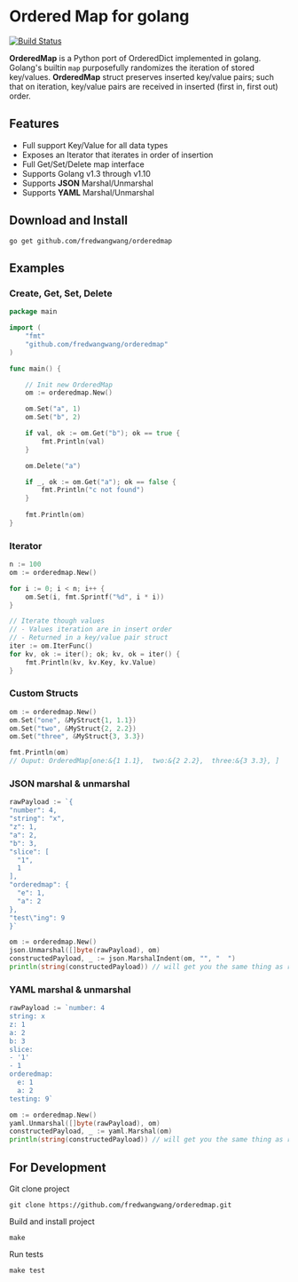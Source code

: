 # Ordered Map for golang

[![Build Status](https://travis-ci.org/fredwangwang/orderedmap.svg?branch=master)](https://travis-ci.org/fredwangwang/orderedmap)

**OrderedMap** is a Python port of OrderedDict implemented in golang. 
Golang's builtin `map` purposefully randomizes the iteration of stored key/values. 
**OrderedMap** struct preserves inserted key/value pairs; such that on iteration, 
key/value pairs are received in inserted (first in, first out) order.

## Features
- Full support Key/Value for all data types
- Exposes an Iterator that iterates in order of insertion
- Full Get/Set/Delete map interface
- Supports Golang v1.3 through v1.10
- Supports **JSON** Marshal/Unmarshal
- Supports **YAML** Marshal/Unmarshal

## Download and Install 
  
`go get github.com/fredwangwang/orderedmap`

## Examples

### Create, Get, Set, Delete

```go
package main

import (
    "fmt"
    "github.com/fredwangwang/orderedmap"
)

func main() {

    // Init new OrderedMap
    om := orderedmap.New()

    om.Set("a", 1)
    om.Set("b", 2)

    if val, ok := om.Get("b"); ok == true {
        fmt.Println(val)
    }

    om.Delete("a")

    if _, ok := om.Get("a"); ok == false {
        fmt.Println("c not found")
    }
    
    fmt.Println(om)
}
```


### Iterator

```go
n := 100
om := orderedmap.New()

for i := 0; i < n; i++ {
    om.Set(i, fmt.Sprintf("%d", i * i))
}

// Iterate though values
// - Values iteration are in insert order
// - Returned in a key/value pair struct
iter := om.IterFunc()
for kv, ok := iter(); ok; kv, ok = iter() {
    fmt.Println(kv, kv.Key, kv.Value)
}
```

### Custom Structs

```go
om := orderedmap.New()
om.Set("one", &MyStruct{1, 1.1})
om.Set("two", &MyStruct{2, 2.2})
om.Set("three", &MyStruct{3, 3.3})

fmt.Println(om)
// Ouput: OrderedMap[one:&{1 1.1},  two:&{2 2.2},  three:&{3 3.3}, ]
```

### JSON marshal & unmarshal
```go
rawPayload := `{
"number": 4,
"string": "x",
"z": 1,
"a": 2,
"b": 3,
"slice": [
  "1",
  1
],
"orderedmap": {
  "e": 1,
  "a": 2
},
"test\"ing": 9
}`

om := orderedmap.New()
json.Unmarshal([]byte(rawPayload), om)
constructedPayload, _ := json.MarshalIndent(om, "", "  ")
println(string(constructedPayload)) // will get you the same thing as rawPayload
```

### YAML marshal & unmarshal
```go
rawPayload := `number: 4
string: x
z: 1
a: 2
b: 3
slice:
- '1'
- 1
orderedmap:
  e: 1
  a: 2
testing: 9`

om := orderedmap.New()
yaml.Unmarshal([]byte(rawPayload), om)
constructedPayload, _ := yaml.Marshal(om)
println(string(constructedPayload)) // will get you the same thing as rawPayload
```

  
## For Development

Git clone project 

`git clone https://github.com/fredwangwang/orderedmap.git`  
  
Build and install project

`make`

Run tests 

`make test`







